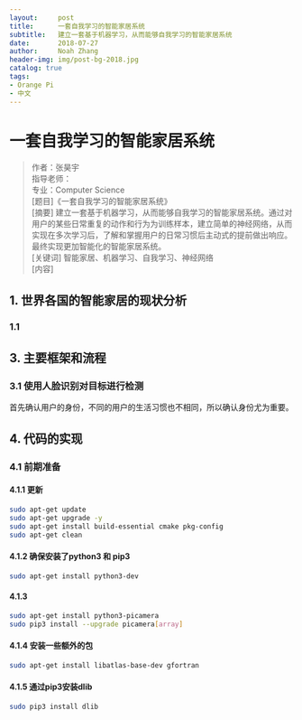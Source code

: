 ```yaml
---
layout:     post
title:      一套自我学习的智能家居系统
subtitle:   建立一套基于机器学习，从而能够自我学习的智能家居系统
date:       2018-07-27
author:     Noah Zhang
header-img: img/post-bg-2018.jpg
catalog: true
tags:
- Orange Pi
- 中文
---
```

# 一套自我学习的智能家居系统
> 作者：张昊宇  
> 指导老师：  
> 专业：Computer Science  
[题目]《一套自我学习的智能家居系统》  
[摘要] 建立一套基于机器学习，从而能够自我学习的智能家居系统。通过对用户的某些日常重复的动作和行为为训练样本，建立简单的神经网络，从而实现在多次学习后，了解和掌握用户的日常习惯后主动式的提前做出响应。最终实现更加智能化的智能家居系统。  
[关键词] 智能家居、机器学习、自我学习、神经网络  
[内容]  
## 1. 世界各国的智能家居的现状分析
### 1.1

## 3. 主要框架和流程
### 3.1 使用人脸识别对目标进行检测
首先确认用户的身份，不同的用户的生活习惯也不相同，所以确认身份尤为重要。

## 4. 代码的实现
### 4.1 前期准备
#### 4.1.1 更新
```sh
sudo apt-get update
sudo apt-get upgrade -y
sudo apt-get install build-essential cmake pkg-config
sudo apt-get clean
```

#### 4.1.2 确保安装了python3 和 pip3
```sh
sudo apt-get install python3-dev
```

#### 4.1.3 
```sh
sudo apt-get install python3-picamera
sudo pip3 install --upgrade picamera[array]
```

#### 4.1.4 安装一些额外的包
```sh
sudo apt-get install libatlas-base-dev gfortran
```

#### 4.1.5 通过pip3安装dlib
```sh
sudo pip3 install dlib
```

